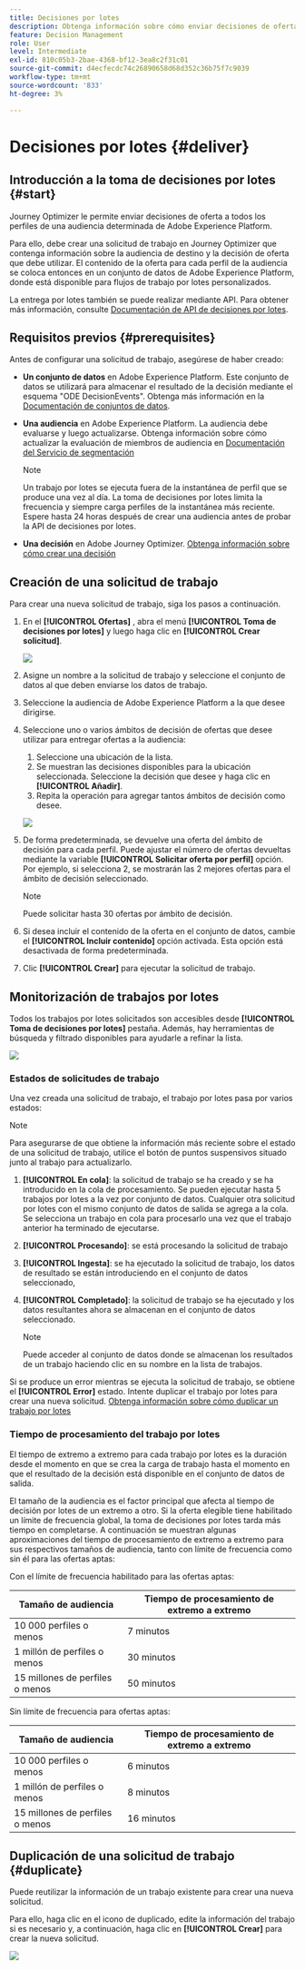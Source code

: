 ```yaml
---
title: Decisiones por lotes
description: Obtenga información sobre cómo enviar decisiones de oferta a todos los perfiles de una audiencia de Adobe Experience Platform determinada.
feature: Decision Management
role: User
level: Intermediate
exl-id: 810c05b3-2bae-4368-bf12-3ea8c2f31c01
source-git-commit: d4ecfecdc74c26890658d68d352c36b75f7c9039
workflow-type: tm+mt
source-wordcount: '833'
ht-degree: 3%

---
```


# Decisiones por lotes {#deliver}

## Introducción a la toma de decisiones por lotes {#start}

Journey Optimizer le permite enviar decisiones de oferta a todos los perfiles de una audiencia determinada de Adobe Experience Platform.

Para ello, debe crear una solicitud de trabajo en Journey Optimizer que contenga información sobre la audiencia de destino y la decisión de oferta que debe utilizar. El contenido de la oferta para cada perfil de la audiencia se coloca entonces en un conjunto de datos de Adobe Experience Platform, donde está disponible para flujos de trabajo por lotes personalizados.

La entrega por lotes también se puede realizar mediante API. Para obtener más información, consulte [Documentación de API de decisiones por lotes](api-reference/offer-delivery-api/batch-decisioning-api.md).

## Requisitos previos {#prerequisites}

Antes de configurar una solicitud de trabajo, asegúrese de haber creado:

* **Un conjunto de datos** en Adobe Experience Platform. Este conjunto de datos se utilizará para almacenar el resultado de la decisión mediante el esquema &quot;ODE DecisionEvents&quot;. Obtenga más información en la [Documentación de conjuntos de datos](https://experienceleague.adobe.com/docs/experience-platform/catalog/datasets/overview.html?lang=es).

* **Una audiencia** en Adobe Experience Platform. La audiencia debe evaluarse y luego actualizarse. Obtenga información sobre cómo actualizar la evaluación de miembros de audiencia en [Documentación del Servicio de segmentación](http://www.adobe.com/go/segmentation-overview-en)

  >[!NOTE]
  >
  >Un trabajo por lotes se ejecuta fuera de la instantánea de perfil que se produce una vez al día. La toma de decisiones por lotes limita la frecuencia y siempre carga perfiles de la instantánea más reciente. Espere hasta 24 horas después de crear una audiencia antes de probar la API de decisiones por lotes.

* **Una decisión** en Adobe Journey Optimizer. [Obtenga información sobre cómo crear una decisión](offer-activities/create-offer-activities.md)

<!-- in API doc, remove these info and add ref here-->

## Creación de una solicitud de trabajo

Para crear una nueva solicitud de trabajo, siga los pasos a continuación.

1. En el **[!UICONTROL Ofertas]** , abra el menú **[!UICONTROL Toma de decisiones por lotes]** y luego haga clic en **[!UICONTROL Crear solicitud]**.

   ![](assets/batch-create.png)

1. Asigne un nombre a la solicitud de trabajo y seleccione el conjunto de datos al que deben enviarse los datos de trabajo.

1. Seleccione la audiencia de Adobe Experience Platform a la que desee dirigirse.

1. Seleccione uno o varios ámbitos de decisión de ofertas que desee utilizar para entregar ofertas a la audiencia:
   1. Seleccione una ubicación de la lista.
   1. Se muestran las decisiones disponibles para la ubicación seleccionada. Seleccione la decisión que desee y haga clic en **[!UICONTROL Añadir]**.
   1. Repita la operación para agregar tantos ámbitos de decisión como desee.

   ![](assets/batch-decision.png)

1. De forma predeterminada, se devuelve una oferta del ámbito de decisión para cada perfil. Puede ajustar el número de ofertas devueltas mediante la variable **[!UICONTROL Solicitar oferta por perfil]** opción. Por ejemplo, si selecciona 2, se mostrarán las 2 mejores ofertas para el ámbito de decisión seleccionado.

   >[!NOTE]
   >
   >Puede solicitar hasta 30 ofertas por ámbito de decisión.

1. Si desea incluir el contenido de la oferta en el conjunto de datos, cambie el **[!UICONTROL Incluir contenido]** opción activada. Esta opción está desactivada de forma predeterminada.

1. Clic **[!UICONTROL Crear]** para ejecutar la solicitud de trabajo.

## Monitorización de trabajos por lotes

Todos los trabajos por lotes solicitados son accesibles desde **[!UICONTROL Toma de decisiones por lotes]** pestaña. Además, hay herramientas de búsqueda y filtrado disponibles para ayudarle a refinar la lista.

![](assets/batch-list.png)

### Estados de solicitudes de trabajo

Una vez creada una solicitud de trabajo, el trabajo por lotes pasa por varios estados:

>[!NOTE]
>
>Para asegurarse de que obtiene la información más reciente sobre el estado de una solicitud de trabajo, utilice el botón de puntos suspensivos situado junto al trabajo para actualizarlo.

1. **[!UICONTROL En cola]**: la solicitud de trabajo se ha creado y se ha introducido en la cola de procesamiento. Se pueden ejecutar hasta 5 trabajos por lotes a la vez por conjunto de datos. Cualquier otra solicitud por lotes con el mismo conjunto de datos de salida se agrega a la cola. Se selecciona un trabajo en cola para procesarlo una vez que el trabajo anterior ha terminado de ejecutarse.
1. **[!UICONTROL Procesando]**: se está procesando la solicitud de trabajo
1. **[!UICONTROL Ingesta]**: se ha ejecutado la solicitud de trabajo, los datos de resultado se están introduciendo en el conjunto de datos seleccionado,
1. **[!UICONTROL Completado]**: la solicitud de trabajo se ha ejecutado y los datos resultantes ahora se almacenan en el conjunto de datos seleccionado.

   >[!NOTE]
   >
   >Puede acceder al conjunto de datos donde se almacenan los resultados de un trabajo haciendo clic en su nombre en la lista de trabajos.

Si se produce un error mientras se ejecuta la solicitud de trabajo, se obtiene el **[!UICONTROL Error]** estado. Intente duplicar el trabajo por lotes para crear una nueva solicitud. [Obtenga información sobre cómo duplicar un trabajo por lotes](#duplicate)

### Tiempo de procesamiento del trabajo por lotes

El tiempo de extremo a extremo para cada trabajo por lotes es la duración desde el momento en que se crea la carga de trabajo hasta el momento en que el resultado de la decisión está disponible en el conjunto de datos de salida.

El tamaño de la audiencia es el factor principal que afecta al tiempo de decisión por lotes de un extremo a otro. Si la oferta elegible tiene habilitado un límite de frecuencia global, la toma de decisiones por lotes tarda más tiempo en completarse. A continuación se muestran algunas aproximaciones del tiempo de procesamiento de extremo a extremo para sus respectivos tamaños de audiencia, tanto con límite de frecuencia como sin él para las ofertas aptas:

Con el límite de frecuencia habilitado para las ofertas aptas:

| Tamaño de audiencia | Tiempo de procesamiento de extremo a extremo |
|--------------|----------------------------|
| 10 000 perfiles o menos | 7 minutos |
| 1 millón de perfiles o menos | 30 minutos |
| 15 millones de perfiles o menos | 50 minutos |

Sin límite de frecuencia para ofertas aptas:

| Tamaño de audiencia | Tiempo de procesamiento de extremo a extremo |
|--------------|----------------------------|
| 10 000 perfiles o menos | 6 minutos |
| 1 millón de perfiles o menos | 8 minutos |
| 15 millones de perfiles o menos | 16 minutos |

## Duplicación de una solicitud de trabajo {#duplicate}

Puede reutilizar la información de un trabajo existente para crear una nueva solicitud.

Para ello, haga clic en el icono de duplicado, edite la información del trabajo si es necesario y, a continuación, haga clic en **[!UICONTROL Crear]** para crear la nueva solicitud.

![](assets/batch-duplicate.png)
